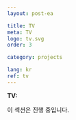 ```yaml
---
layout: post-ea

title: TV
meta: TV
logo: tv.svg
order: 3

category: projects

lang: kr
ref: tv
---
```


**TV:**

이 섹션은 진행 중입니다.
